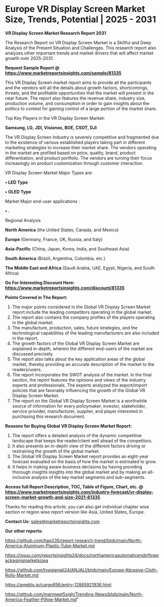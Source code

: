 # Europe VR Display Screen Market Size, Trends, Potential | 2025 - 2031

<strong>VR Display Screen Market Research Report 2031</strong>

The Research Report on VR Display Screen Market is a Skillful and Deep Analysis of the Present Situation and Challenges. This research report also analyzes other important trends and market drivers that will affect market growth over 2025-2031.

<strong>Request Sample Report @ <a href=https://www.marketreportsinsights.com/sample/81335>https://www.marketreportsinsights.com/sample/81335</a></strong>

This VR Display Screen market report aims to provide all the participants and the vendors will all the details about growth factors, shortcomings, threats, and the profitable opportunities that the market will present in the near future. The report also features the revenue share, industry size, production volume, and consumption in order to gain insights about the politics to contest for gaining control of a large portion of the market share.

Top Key Players in the VR Display Screen Market:

<strong>Samsung, LG, JDI, Visionox, BOE, CSOT, DJI</strong>

The VR Display Screen Industry is severely competitive and fragmented due to the existence of various established players taking part in different marketing strategies to increase their market share. The vendors operating in the market are profiled based on price, quality, brand, product differentiation, and product portfolio. The vendors are turning their focus increasingly on product customization through customer interaction.

VR Display Screen Market Major Types are:

<strong>• LED Type

• OLED Type</strong>

Market Major end-user applications :

<strong>• .</strong>

Regional Analysis

</u><strong><b>North America</b></strong> (the United States, Canada, and Mexico)

<strong><b>Europe </b></strong>(Germany, France, UK, Russia, and Italy)

<strong><b>Asia-Pacific</b></strong> (China, Japan, Korea, India, and Southeast Asia)

<strong><b>South America</b></strong> (Brazil, Argentina, Colombia, etc.)

<strong><b>The Middle East and Africa</b></strong> (Saudi Arabia, UAE, Egypt, Nigeria, and South Africa)

<strong>Go For Interesting Discount Here: <a href=https://www.marketreportsinsights.com/discount/81335>https://www.marketreportsinsights.com/discount/81335</a></strong>

<strong>Points Covered in The Report:</strong>
<ol>
  <li>The major points considered in the Global VR Display Screen Market report include the leading competitors operating in the global market.</li>
  <li>The report also contains the company profiles of the players operating in the global market.</li>
  <li>The manufacture, production, sales, future strategies, and the technological capabilities of the leading manufacturers are also included in the report.</li>
  <li>The growth factors of the Global VR Display Screen Market are explained in-depth, wherein the different end-users of the market are discussed precisely.</li>
  <li>The report also talks about the key application areas of the global market, thereby providing an accurate description of the market to the readers/users.</li>
  <li>The report incorporates the SWOT analysis of the market. In the final section, the report features the opinions and views of the industry experts and professionals. The experts analyzed the export/import policies that are favorably influencing the growth of the Global VR Display Screen Market.</li>
  <li>The report on the Global VR Display Screen Market is a worthwhile source of information for every policymaker, investor, stakeholder, service provider, manufacturer, supplier, and player interested in purchasing this research document.</li>
</ol>
<strong>Reasons for Buying Global VR Display Screen Market Report:</strong>

<ol>
  <li>The report offers a detailed analysis of the dynamic competitive landscape that keeps the reader/client well ahead of the competitors.</li>
  <li>It also presents an in-depth view of the different factors driving or restraining the growth of the global market.</li>
  <li>The Global VR Display Screen Market report provides an eight-year forecast evaluated on the basis of how the market is estimated to grow.</li>
  <li>It helps in making aware business decisions by having providing thorough insights insights into the global market and by making an all-inclusive analysis of the key market segments and sub-segments.</li>
</ol>
<strong>Access full Report Description, TOC, Table of Figure, Chart, etc. @ <a href=https://www.marketreportsinsights.com/industry-forecast/vr-display-screen-market-growth-and-size-2021-81335>https://www.marketreportsinsights.com/industry-forecast/vr-display-screen-market-growth-and-size-2021-81335</a></strong>


Thanks for reading this article; you can also get individual chapter wise section or region wise report version like Asia, United States, Europe.

<strong>Contact Us:</strong>
sales@marketreportsinsights.com

<strong>Our other reports:</strong>

<a href=https://github.com/haq235/report-research-trend/blob/main/North-America-Aluminum-Plastic-Tube-Market.md>https://github.com/haq235/report-research-trend/blob/main/North-America-Aluminum-Plastic-Tube-Market.md</a>

<a href=https://issuu.com/reportsinsights24/docs/northamericaautomaticendoflinepackagingmarketsizea>https://issuu.com/reportsinsights24/docs/northamericaautomaticendoflinepackagingmarketsizea</a>

<a href=https://github.com/tyagianjali24/ANJALI/blob/main/Europe-Abrasive-Cloth-Rolls-Market.md>https://github.com/tyagianjali24/ANJALI/blob/main/Europe-Abrasive-Cloth-Rolls-Market.md</a>

<a href=https://ameblo.jp/cargo656/entry-12885921936.html>https://ameblo.jp/cargo656/entry-12885921936.html</a>

<a href=https://github.com/manmeet5sigh/Trending-News/blob/main/North-America-Feather-Pillow-Market.md>https://github.com/manmeet5sigh/Trending-News/blob/main/North-America-Feather-Pillow-Market.md</a>"
